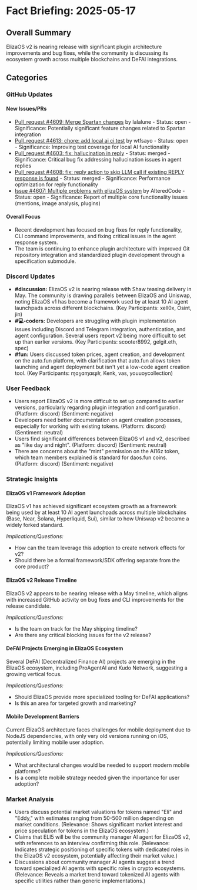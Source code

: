 # Fact Briefing: 2025-05-17

## Overall Summary
ElizaOS v2 is nearing release with significant plugin architecture improvements and bug fixes, while the community is discussing its ecosystem growth across multiple blockchains and DeFAI integrations.

## Categories

### GitHub Updates

#### New Issues/PRs
- [Pull_request #4609: Merge Spartan changes](https://github.com/elizaOS/eliza/pull/4609) by lalalune - Status: open - Significance: Potentially significant feature changes related to Spartan integration
- [Pull_request #4613: chore: add local ai ci test](https://github.com/elizaOS/eliza/pull/4613) by wtfsayo - Status: open - Significance: Improving test coverage for local AI functionality
- [Pull_request #4603: fix: hallucination in reply](https://github.com/elizaOS/eliza/pull/4603) - Status: merged - Significance: Critical bug fix addressing hallucination issues in agent replies
- [Pull_request #4608: fix: reply action to skip LLM call if existing REPLY response is found](https://github.com/elizaOS/eliza/pull/4608) - Status: merged - Significance: Performance optimization for reply functionality
- [Issue #4607: Multiple problems with elizaOS system](https://github.com/elizaOS/eliza/issues/4607) by AlteredCode - Status: open - Significance: Report of multiple core functionality issues (mentions, image analysis, plugins)

#### Overall Focus
- Recent development has focused on bug fixes for reply functionality, CLI command improvements, and fixing critical issues in the agent response system.
- The team is continuing to enhance plugin architecture with improved Git repository integration and standardized plugin development through a specification submodule.

### Discord Updates
- **#discussion:** ElizaOS v2 is nearing release with Shaw teasing delivery in May. The community is drawing parallels between ElizaOS and Uniswap, noting ElizaOS v1 has become a framework used by at least 10 AI agent launchpads across different blockchains. (Key Participants: xell0x, Osint, jin)
- **#💻-coders:** Developers are struggling with plugin implementation issues including Discord and Telegram integration, authentication, and agent configuration. Several users report v2 being more difficult to set up than earlier versions. (Key Participants: scooter8992, gelgit.eth, spec)
- **#fun:** Users discussed token prices, agent creation, and development on the auto.fun platform, with clarification that auto.fun allows token launching and agent deployment but isn't yet a low-code agent creation tool. (Key Participants: ɱɑყɑɱɑεʂƚɾ, Kenk, vas, youuoycollection)

### User Feedback
- Users report ElizaOS v2 is more difficult to set up compared to earlier versions, particularly regarding plugin integration and configuration. (Platform: discord) (Sentiment: negative)
- Developers need better documentation on agent creation processes, especially for working with existing tokens. (Platform: discord) (Sentiment: neutral)
- Users find significant differences between ElizaOS v1 and v2, described as "like day and night". (Platform: discord) (Sentiment: neutral)
- There are concerns about the "mint" permission on the AI16z token, which team members explained is standard for daos.fun coins. (Platform: discord) (Sentiment: negative)

### Strategic Insights

#### ElizaOS v1 Framework Adoption
ElizaOS v1 has achieved significant ecosystem growth as a framework being used by at least 10 AI agent launchpads across multiple blockchains (Base, Near, Solana, Hyperliquid, Sui), similar to how Uniswap v2 became a widely forked standard.

*Implications/Questions:*
  - How can the team leverage this adoption to create network effects for v2?
  - Should there be a formal framework/SDK offering separate from the core product?

#### ElizaOS v2 Release Timeline
ElizaOS v2 appears to be nearing release with a May timeline, which aligns with increased GitHub activity on bug fixes and CLI improvements for the release candidate.

*Implications/Questions:*
  - Is the team on track for the May shipping timeline?
  - Are there any critical blocking issues for the v2 release?

#### DeFAI Projects Emerging in ElizaOS Ecosystem
Several DeFAI (Decentralized Finance AI) projects are emerging in the ElizaOS ecosystem, including ProAgentAI and Kudo Network, suggesting a growing vertical focus.

*Implications/Questions:*
  - Should ElizaOS provide more specialized tooling for DeFAI applications?
  - Is this an area for targeted growth and marketing?

#### Mobile Development Barriers
Current ElizaOS architecture faces challenges for mobile deployment due to NodeJS dependencies, with only very old versions running on iOS, potentially limiting mobile user adoption.

*Implications/Questions:*
  - What architectural changes would be needed to support modern mobile platforms?
  - Is a complete mobile strategy needed given the importance for user adoption?

### Market Analysis
- Users discuss potential market valuations for tokens named "Eli" and "Eddy," with estimates ranging from 50-500 million depending on market conditions. (Relevance: Shows significant market interest and price speculation for tokens in the ElizaOS ecosystem.)
- Claims that ELI5 will be the community manager AI agent for ElizaOS v2, with references to an interview confirming this role. (Relevance: Indicates strategic positioning of specific tokens with dedicated roles in the ElizaOS v2 ecosystem, potentially affecting their market value.)
- Discussions about community manager AI agents suggest a trend toward specialized AI agents with specific roles in crypto ecosystems. (Relevance: Reveals a market trend toward tokenized AI agents with specific utilities rather than generic implementations.)